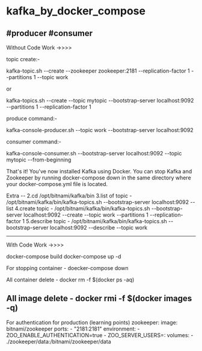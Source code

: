 # kafka_by_docker_compose
#producer
#consumer
--------------------------------------------
Without Code Work ->>>>

topic create:-

kafka-topic.sh --create --zookeeper zookeeper:2181  --replication-factor 1 --partitions 1 --topic work

or

kafka-topics.sh --create --topic mytopic --bootstrap-server localhost:9092 --partitions 1 --replication-factor 1

produce command:-

kafka-console-producer.sh --topic work --bootstrap-server localhost:9092

consumer command:-

kafka-console-consumer.sh --bootstrap-server localhost:9092 --topic mytopic --from-beginning

That's it! You've now installed Kafka using Docker. You can stop Kafka and Zookeeper by running docker-compose down in the same directory where your docker-compose.yml file is located.

Extra --
2.cd /opt/bitnami/kafka/bin
3.list of topic - /opt/bitnami/kafka/bin/kafka-topics.sh --bootstrap-server localhost:9092 --list
4.create topic - /opt/bitnami/kafka/bin/kafka-topics.sh --bootstrap-server localhost:9092 --create --topic work --partitions 1 --replication-factor 1
5.describe topic - /opt/bitnami/kafka/bin/kafka-topics.sh --bootstrap-server localhost:9092 --describe --topic work

----------------------------------------------
With Code Work ->>>>

docker-compose build
docker-compose up -d

For stopping container -
doecker-compose down

All container delete - 
docker rm -f $(docker ps -aq)

All image delete -
docker rmi -f $(docker images -q)
---------------------------------------------------
For authentication for production (learning points)
zookeeper:
  image: bitnami/zookeeper
  ports:
    - "2181:2181"
  environment:
    - ZOO_ENABLE_AUTHENTICATION=true
    - ZOO_SERVER_USERS=<username>:<password>
  volumes:
    - ./zookeeper/data:/bitnami/zookeeper/data




